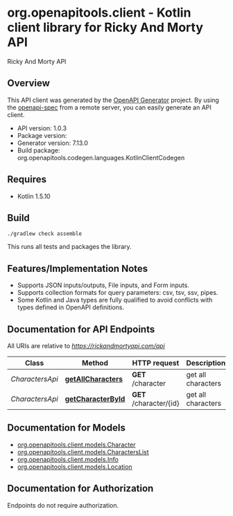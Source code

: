 # org.openapitools.client - Kotlin client library for Ricky And Morty API

Ricky And Morty API

## Overview
This API client was generated by the [OpenAPI Generator](https://openapi-generator.tech) project.  By using the [openapi-spec](https://github.com/OAI/OpenAPI-Specification) from a remote server, you can easily generate an API client.

- API version: 1.0.3
- Package version: 
- Generator version: 7.13.0
- Build package: org.openapitools.codegen.languages.KotlinClientCodegen

## Requires

* Kotlin 1.5.10

## Build

```
./gradlew check assemble
```

This runs all tests and packages the library.

## Features/Implementation Notes

* Supports JSON inputs/outputs, File inputs, and Form inputs.
* Supports collection formats for query parameters: csv, tsv, ssv, pipes.
* Some Kotlin and Java types are fully qualified to avoid conflicts with types defined in OpenAPI definitions.


<a id="documentation-for-api-endpoints"></a>
## Documentation for API Endpoints

All URIs are relative to *https://rickandmortyapi.com/api*

| Class | Method | HTTP request | Description |
| ------------ | ------------- | ------------- | ------------- |
| *CharactersApi* | [**getAllCharacters**](docs/CharactersApi.md#getallcharacters) | **GET** /character | get all characters |
| *CharactersApi* | [**getCharacterById**](docs/CharactersApi.md#getcharacterbyid) | **GET** /character/{id} | get all characters |


<a id="documentation-for-models"></a>
## Documentation for Models

 - [org.openapitools.client.models.Character](docs/Character.md)
 - [org.openapitools.client.models.CharactersList](docs/CharactersList.md)
 - [org.openapitools.client.models.Info](docs/Info.md)
 - [org.openapitools.client.models.Location](docs/Location.md)


<a id="documentation-for-authorization"></a>
## Documentation for Authorization

Endpoints do not require authorization.

